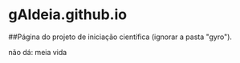 # gAldeia.github.io

##Página do projeto de iniciação científica (ignorar a pasta "gyro").


não dá:
meia vida
